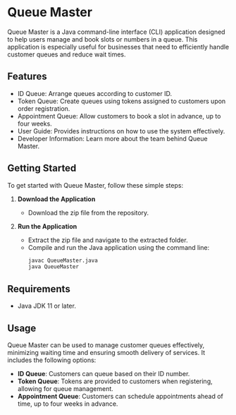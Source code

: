 # Queue Master

Queue Master is a Java command-line interface (CLI) application designed to help users manage and book slots or numbers in a queue. This application is especially useful for businesses that need to efficiently handle customer queues and reduce wait times.

## Features
- ID Queue: Arrange queues according to customer ID.
- Token Queue: Create queues using tokens assigned to customers upon order registration.
- Appointment Queue: Allow customers to book a slot in advance, up to four weeks.
- User Guide: Provides instructions on how to use the system effectively.
- Developer Information: Learn more about the team behind Queue Master.

## Getting Started
To get started with Queue Master, follow these simple steps:

1. **Download the Application**
   - Download the zip file from the repository.

2. **Run the Application**
   - Extract the zip file and navigate to the extracted folder.
   - Compile and run the Java application using the command line:
     ```sh
     javac QueueMaster.java
     java QueueMaster
     ```

## Requirements
- Java JDK 11 or later.

## Usage
Queue Master can be used to manage customer queues effectively, minimizing waiting time and ensuring smooth delivery of services. It includes the following options:

- **ID Queue**: Customers can queue based on their ID number.
- **Token Queue**: Tokens are provided to customers when registering, allowing for queue management.
- **Appointment Queue**: Customers can schedule appointments ahead of time, up to four weeks in advance.


